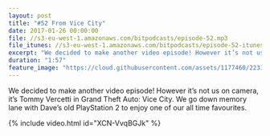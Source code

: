 ```yaml
---
layout: post
title: "#52 From Vice City"
date: 2017-01-26 00:00:00
file: //s3-eu-west-1.amazonaws.com/bitpodcasts/episode-52.mp3
file_itunes: //s3-eu-west-1.amazonaws.com/bitpodcasts/episode-52-itunes.m4a
excerpt: "We decided to make another video episode! However it’s not us on camera, it’s Tommy Vercetti…"
duration: "1:57"
feature_image: "https://cloud.githubusercontent.com/assets/1177460/22313005/5c3be33e-e352-11e6-9c17-653cb377620c.png"
---
```


We decided to make another video episode! However it’s not us on camera, it’s Tommy Vercetti in Grand Theft Auto: Vice City. We go down memory lane with Dave’s old PlayStation 2 to enjoy one of our all time favourites.

{% include video.html id="XCN-VvqBGJk" %}

